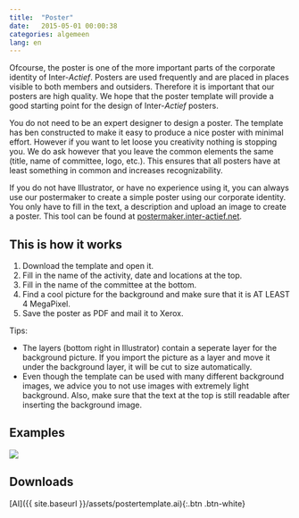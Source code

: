```yaml
---
title:  "Poster"
date:   2015-05-01 00:00:38
categories: algemeen
lang: en
---
```

Ofcourse, the poster is one of the more important parts of the corporate
 identity of Inter-*Actief*. Posters are used frequently and are placed
 in places visible to both members and outsiders. Therefore it is important
 that our posters are high quality. We hope that the poster template will
 provide a good starting point for the design of Inter-*Actief* posters.

You do not need to be an expert designer to design a poster. The template
 has ben constructed to make it easy to produce a nice poster with minimal
 effort. However if you want to let loose you creativity nothing is stopping
 you. We do ask however that you leave the common elements the same
 (title, name of committee, logo, etc.). This ensures that all posters have
 at least something in common and increases recognizability.
 
 If you do not have Illustrator, or have no experience using it, you can always use our postermaker to create a simple poster using our corporate identity.
 You only have to fill in the text, a description and upload an image to create a poster.
 This tool can be found at [postermaker.inter-actief.net](https://postermaker.inter-actief.net).
 

This is how it works
--------------------
1. Download the template and open it.
2. Fill in the name of the activity, date and locations at the top.
3. Fill in the name of the committee at the bottom.
4. Find a cool picture for the background and make sure that it is AT LEAST 4 MegaPixel.
5. Save the poster as PDF and mail it to Xerox.

Tips:

* The layers (bottom right in Illustrator) contain a seperate layer for the background picture.
 If you import the picture as a layer and move it under the background layer, it will be cut to size automatically.
* Even though the template can be used with many different background images,
 we advice you to not use images with extremely light background. Also, make sure that the text at the top is still readable after inserting the background image.

Examples
--------
<a href="{{ site.baseurl }}/assets/postertemplate.png" data-lightbox="postertemplate" data-title="Postertemplate">
    <img src="{{ site.baseurl }}/assets/postertemplate.png" />
</a>

Downloads
---------
[AI]({{ site.baseurl }}/assets/postertemplate.ai){:.btn .btn-white}
